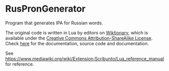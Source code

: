 # RusPronGenerator
Program that generates IPA for Russian words.

The original code is written in Lua by editors on [Wiktionary](https://en.wiktionary.org/), which is available under the [Creative Commons Attribution-ShareAlike License](https://creativecommons.org/licenses/by-sa/3.0/). Check [here](https://en.wiktionary.org/wiki/Module:ru-pron) for the documentation, source code and documentation.

See https://www.mediawiki.org/wiki/Extension:Scribunto/Lua_reference_manual for reference.
